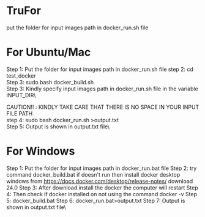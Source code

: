 # TruFor
put the folder for input images path in docker_run.sh file

# For Ubuntu/Mac
Step 1: Put the folder for input images path in docker_run.sh file
step 2: cd test_docker\
Step 3: sudo bash docker_build.sh\
Step 3: Kindly specify input images path in docker_run.sh file in the variable INPUT_DIR\

CAUTION!! : KINDLY TAKE CARE THAT THERE IS NO SPACE IN YOUR INPUT FILE PATH\
step 4: sudo bash docker_run.sh >output.txt\
Step 5: Output is shown in output.txt file\


# For Windows
Step 1: Put the folder for input images path in docker_run.bat file
Step 2: try command docker_build.bat if doesn't run then install docker desktop windows from https://docs.docker.com/desktop/release-notes/ download 24.0
Step 3: After download install the docker the computer will restart
Step 4: Then check if docker installed on not using the command docker -v
Step 5: docker_build.bat
Step 6: docker_run.bat>output.txt
Step 7: Output is shown in output.txt file\
